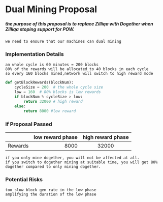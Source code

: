 # Dual Mining Proposal

##### the purpose of this proposal is to replace Zilliqa with Dogether when Zilliqa stoping support for POW.
    we need to ensure that our machines can dual mining
### Implementation Details
	an whole cycle is 60 minutes ≈ 200 blocks
    80% of the rewards will be allocated to 40 blocks in each cycle
    so every 160 blocks mined,network will switch to high reward mode
```python
def getBlockRewards(blockNum):
    cycleSize = 200  # the whole cycle size
    low = 160  # 80% blocks is low rewards
    if blockNum % cycleSize > low:
        return 32000 # high reward
    else:
        return 8000 #low reward
```


### if Proposal Passed
|| low reward phase  | high reward phase |
| :-----| ----: | :----: |
| Rewards | 8000 | 32000 |
    if you only mine dogether, you will not be affected at all.
    if you switch to dogether mining at suitable time, you will get 80% dogether compared to only mining dogether.

### Potential Risks
	too slow block gen rate in the low phase
    amplifying the duration of the low phase
